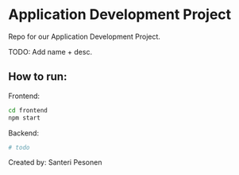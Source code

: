 # Application Development Project
Repo for our Application Development Project.

TODO: Add name + desc.

## How to run:

Frontend:
```bash
cd frontend
npm start
```

Backend:
```bash
# todo
```

Created by:
Santeri Pesonen
